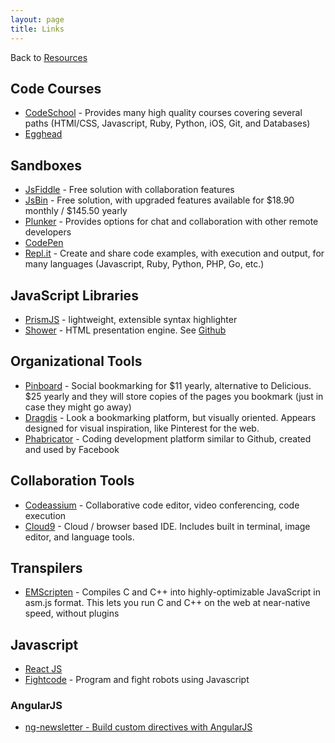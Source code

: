 ```yaml
---
layout: page
title: Links
---
```


Back to [Resources](/resources/)

## Code Courses

* [CodeSchool](https://www.codeschool.com/) - Provides many high quality courses covering several paths (HTMl/CSS, Javascript, Ruby, Python, iOS, Git, and Databases)
* [Egghead](https://egghead.io)

## Sandboxes

* [JsFiddle](https://jsfiddle.net/) - Free solution with collaboration features
* [JsBin](http://jsbin.com/) - Free solution, with upgraded features available for $18.90 monthly / $145.50 yearly
* [Plunker](http://plnkr.co/) - Provides options for chat and collaboration with other remote developers
* [CodePen](http://codepen.io/about/)
* [Repl.it﻿](https://repl.it/languages) - Create and share code examples, with execution and output, for many languages (Javascript, Ruby, Python, PHP, Go, etc.)

## JavaScript Libraries

* [PrismJS](http://prismjs.com/) - lightweight, extensible syntax highlighter
* [Shower](http://shwr.me/) - HTML presentation engine. See [Github](https://github.com/shower/shower)

## Organizational Tools

* [Pinboard](https://pinboard.in/tour/) - Social bookmarking for $11 yearly, alternative to Delicious. $25 yearly and they will store copies of the pages you bookmark (just in case they might go away)
* [Dragdis](https://dragdis.com/) - Look a bookmarking platform, but visually oriented. Appears designed for visual inspiration, like Pinterest for the web.
* [Phabricator](http://phabricator.org/) - Coding development platform similar to Github, created and used by Facebook

## Collaboration Tools

* [Codeassium](https://codassium.com/) - Collaborative code editor, video conferencing, code execution
* [Cloud9](https://c9.io/) - Cloud / browser based IDE. Includes built in terminal, image editor, and language tools.

## Transpilers

* [EMScripten](http://kripken.github.io/emscripten-site/) - Compiles C and C++ into highly-optimizable JavaScript in asm.js format. This lets you run C and C++ on the web at near-native speed, without plugins

## Javascript

* [React JS](http://facebook.github.io/react/index.html)
* [Fightcode](http://fightcodegame.com/) - Program and fight robots using Javascript

### AngularJS

* [ng-newsletter - Build custom directives with AngularJS](http://www.ng-newsletter.com/posts/directives.html)
